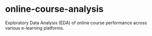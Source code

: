 # online-course-analysis
Exploratory Data Analysis (EDA) of online course performance across various e-learning platforms.
